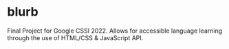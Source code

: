 # blurb

Final Project for Google CSSI 2022. Allows for accessible language learning through the use of HTML/CSS & JavaScript API.
